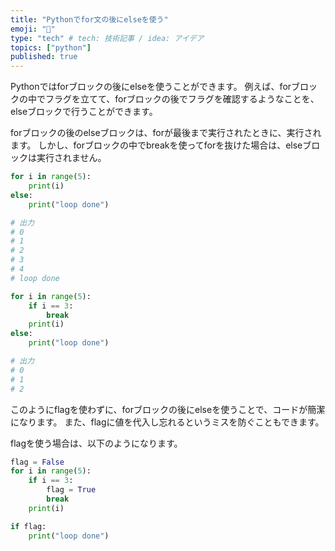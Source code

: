 ```yaml
---
title: "Pythonでfor文の後にelseを使う"
emoji: "🌟"
type: "tech" # tech: 技術記事 / idea: アイデア
topics: ["python"]
published: true
---
```



Pythonではforブロックの後にelseを使うことができます。
例えば、forブロックの中でフラグを立てて、forブロックの後でフラグを確認するようなことを、elseブロックで行うことができます。

forブロックの後のelseブロックは、forが最後まで実行されたときに、実行されます。
しかし、forブロックの中でbreakを使ってforを抜けた場合は、elseブロックは実行されません。

```python
for i in range(5):
    print(i)
else:
    print("loop done")

# 出力
# 0
# 1
# 2
# 3
# 4
# loop done
```

```python
for i in range(5):
    if i == 3:
        break
    print(i)
else:
    print("loop done")

# 出力
# 0
# 1
# 2
```

このようにflagを使わずに、forブロックの後にelseを使うことで、コードが簡潔になります。
また、flagに値を代入し忘れるというミスを防ぐこともできます。

flagを使う場合は、以下のようになります。

```python
flag = False
for i in range(5):
    if i == 3:
        flag = True
        break
    print(i)

if flag:
    print("loop done")
```